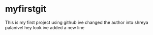 # myfirstgit
This is my first project using github
ive changed the author into shreya palanivel
hey look ive added a new line